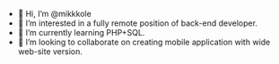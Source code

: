 - 👋 Hi, I’m @mikkkole
- 👀 I’m interested in a fully remote position of back-end developer.
- 🌱 I’m currently learning PHP+SQL.
- 💞️ I’m looking to collaborate on creating mobile application with wide web-site version.

<!---
mikkkole/mikkkole is a ✨ special ✨ repository because its `README.md` (this file) appears on your GitHub profile.
You can click the Preview link to take a look at your changes.
--->
